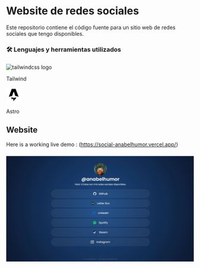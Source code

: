 # Website de redes sociales
<p>Este repositorio contiene el código fuente para un sitio web de redes sociales que tengo disponibles.</p>

<h3 align="left">🛠 Lenguajes y herramientas utilizados</h3>

###

<div align="left">
  <img src="https://cdn.jsdelivr.net/gh/devicons/devicon/icons/tailwindcss/tailwindcss-plain.svg" height="40" alt="tailwindcss logo"  />
  <p>Tailwind</p>
</div>

<div align="left">
    <img src="public\favicon.svg"  height="40">

  <p>Astro</p>
</div>

## Website
Here is a working live demo : (https://social-anabelhumor.vercel.app/)
###

![alt text](Captur2.JPG) 

